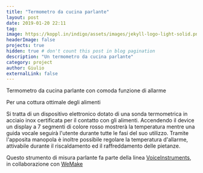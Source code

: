 ```yaml
---
title: "Termometro da cucina parlante"
layout: post
date: 2019-01-20 22:11
tag: 
image: https://koppl.in/indigo/assets/images/jekyll-logo-light-solid.png
headerImage: false
projects: true
hidden: true # don't count this post in blog pagination
description: "Un termometro da cucina parlante"
category: project
author: Giulio
externalLink: false
---
```


Termometro da cucina parlante con comoda funzione di allarme

Per una cottura ottimale degli alimenti

Si tratta di un dispositivo elettronico dotato di una sonda termometrica in acciaio inox certificata per il contatto con gli alimenti.
Accendendo il device un display a 7 segmenti di colore rosso mostrerà la temperatura mentre una guida vocale seguirà l'utente durante tutte le fasi del suo utilizzo.
Tramite l'apposita manopola è inoltre possibile regolare la temperatura d'allarme, attivabile durante il riscaldamento ed il raffreddamento delle pietanze.

Questo strumento di misura parlante fa parte della linea [VoiceInstruments](/voiceinstruments), in collaborazione con [WeMake](http://wemake.cc/tag/voiceinstruments/)

